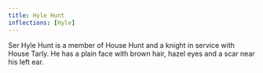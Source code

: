 ```yaml
---
title: Hyle Hunt
inflections: [Hyle]
---
```


Ser Hyle Hunt is a member of House Hunt and a knight in service with House Tarly. He has a plain face with brown hair, hazel eyes and a scar near his left ear.


